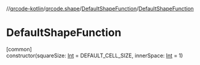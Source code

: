 //[qrcode-kotlin](../../../index.md)/[qrcode.shape](../index.md)/[DefaultShapeFunction](index.md)/[DefaultShapeFunction](-default-shape-function.md)

# DefaultShapeFunction

[common]\
constructor(squareSize: [Int](https://kotlinlang.org/api/latest/jvm/stdlib/kotlin/-int/index.html) = DEFAULT_CELL_SIZE, innerSpace: [Int](https://kotlinlang.org/api/latest/jvm/stdlib/kotlin/-int/index.html) = 1)
